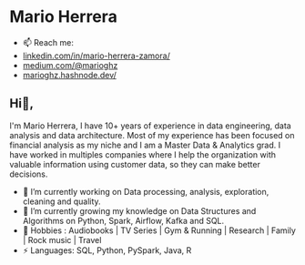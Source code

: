 # Mario Herrera
- 📫 Reach me: 
- [linkedin.com/in/mario-herrera-zamora/](https://www.linkedin.com/in/mario-herrera-zamora/)
- [medium.com/@marioghz](https://www.medium.com/@marioghz/)
- [marioghz.hashnode.dev/](https://marioghz.hashnode.dev/)

## Hi👋, 
I'm Mario Herrera, I have 10+ years of experience in data engineering, data analysis and data architecture. Most of my experience has been focused on financial analysis as my niche and I am a Master Data & Analytics grad. I have worked in multiples companies where I help the organization with valuable information using customer data, so they can make better decisions.

- 🔭 I’m currently working on Data processing, analysis, exploration, cleaning and quality. 
- 🌱 I’m currently growing my knowledge on Data Structures and Algorithms on Python, Spark, Airflow, Kafka and SQL.
- 💬 Hobbies : Audiobooks | TV Series | Gym & Running | Research | Family | Rock music | Travel
- ⚡ Languages: SQL, Python, PySpark, Java, R
